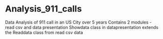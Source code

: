 # Analysis_911_calls
 Data Analysis of 911 call in an US City over 5 years
 Contains 2 modules - read csv and data presentation
 Showdata class in datapresentation extends the Readdata class from read csv data
